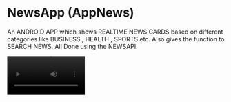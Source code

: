 # NewsApp (AppNews)
An ANDROID APP which shows REALTIME NEWS CARDS based on different categories like BUSINESS , HEALTH , SPORTS etc. Also gives the function to SEARCH NEWS. All Done using the NEWSAPI.

<video src='https://github.com/Aayush-1256/NewsApp/blob/main/video/Record_2022-01-13-17-43-00_0caebe442a427a8de69ec70f83c849e6.mp4' width=180/>
